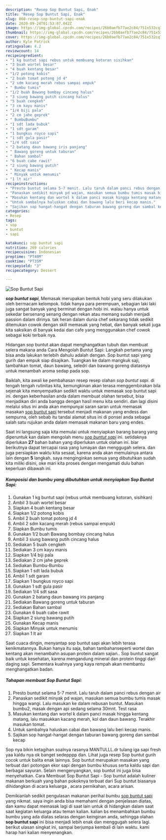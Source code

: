 ```yaml
---
description: "Resep Sop Buntut Sapi, Enak"
title: "Resep Sop Buntut Sapi, Enak"
slug: 860-resep-sop-buntut-sapi-enak
date: 2020-09-24T01:53:07.042Z
image: https://img-global.cpcdn.com/recipes/26b0aefb77ae2c84/751x532cq70/sop-buntut-sapi-foto-resep-utama.jpg
thumbnail: https://img-global.cpcdn.com/recipes/26b0aefb77ae2c84/751x532cq70/sop-buntut-sapi-foto-resep-utama.jpg
cover: https://img-global.cpcdn.com/recipes/26b0aefb77ae2c84/751x532cq70/sop-buntut-sapi-foto-resep-utama.jpg
author: Kyle Patrick
ratingvalue: 4.2
reviewcount: 14
recipeingredient:
- "1 kg buntut sapi rebus untuk membuang kotoran sisihkan"
- "3 buah wortel besar"
- "4 buah kentang besar"
- "1/2 potong kobis"
- "2 buah tomat potong jd 4"
- "2 sdm kacang merah rebus sampai empuk"
- " Bumbu tumis"
- "1/2 buah Bawang bombay cincang halus"
- "3 siung bawang putih cincang halus"
- "5 buah cengkeh"
- "3 cm kayu manis"
- "1/4 biji pala"
- "2 cm jahe geprek"
- " BumbuBumbu"
- "1 sdt lada bubuk"
- "1 sdt garam"
- "1 bungkus royco sapi"
- "1 sdt gula pasir"
- "1/4 sdt sasa"
- "2 batang daun bawang iris panjang"
- " Bawang goreng untuk taburan"
- " Bahan sambal"
- "6 buah cabe rawit"
- "2 siung bawang putih"
- " Kecap manis"
- " Minyak untuk menumis"
- "1 lt air"
recipeinstructions:
- "Presto buntut selama 5-7 menit. Lalu taruh dalam panci rebus dengan air"
- "Panaskan sedikit minyak pd wajan, masukan semua bumbu tumis masak hingga wangi. Lalu masukan ke dalam rebusan buntut. Masukan bumbu2, masak dengan api sedang selama 30mnt. Test rasa"
- "Masukan kentang dan wortel k dalam panci masak hingga kentang matang, lalu masukkan kacang merah, kol dan daun bawang. Terakhir masukan tomat."
- "Untuk sambalnya haluskan cabai dan bawang lalu beri kecap manis."
- "Sajikan sop hangat-hangat dengan taburan bawang goreng dan sambal kecap"
categories:
- Resep
tags:
- sop
- buntut
- sapi

katakunci: sop buntut sapi 
nutrition: 269 calories
recipecuisine: Indonesian
preptime: "PT40M"
cooktime: "PT35M"
recipeyield: "3"
recipecategory: Dessert

---
```



![Sop Buntut Sapi](https://img-global.cpcdn.com/recipes/26b0aefb77ae2c84/751x532cq70/sop-buntut-sapi-foto-resep-utama.jpg)

<b><i>sop buntut sapi</i></b>, Memasak merupakan bentuk hobi yang seru dilakukan oleh bermacam kelompok. tidak hanya para perempuan, sebagian laki laki juga sangat banyak yang berminat dengan hobi ini. walau hanya untuk sekedar bersenang senang dengan rekan atau memang sudah menjadi passion dalam dirinya. tak heran dalam dunia chef sekarang tidak sedikit ditemukan cowok dengan skill memasak yang hebat, dan banyak sekali juga kita saksikan di banyak kedai dan cafe yang menggunakan chef cowok sebagai koki terbaik nya.

Hidangan sop buntut akan dapat menghangatkan tubuh dan membuat selera makana anda Cara Mengolah Buntut Sapi: Langkah pertama yang bisa anda lakukan terlebih dahulu adalah dengan. Sop buntut sapi yang gurih dan empuk siap disajikan. Tuangkan ke dalam mangkuk saji, tambahkan tomat, daun bawang, seledri dan bawang goreng diatasnya untuk menambah aroma sedap pada sop.

Baiklah, kita awali ke pembahasan resep resep olahan <i>sop buntut sapi</i>. di tengah tengah rutinitas kita, kemungkinan akan terasa menggembirakan bila sejenak kita menyempatkan sedikit waktu untuk memasak sop buntut sapi ini. dengan keberhasilan anda dalam membuat olahan tersebut, bisa menjadikan diri anda bangga dengan hasil menu kita sendiri. dan lagi disini melalui situs ini anda akan mempunyai saran saran untuk memasak masakan <u>sop buntut sapi</u> tersebut menjadi makanan yang endess dan sempurna, oleh sebab itu tandai alamat situs ini di ponsel anda sebagai salah satu rujukan anda dalam memasak makanan baru yang endes.


Saat ini langsung saja kita memulai untuk menyiapkan barang barang yang diperuntuk kan dalam mengolah menu <u><i>sop buntut sapi</i></u> ini. setidaknya diperlukan <b>27</b> bahan bahan yang diperlukan untuk olahan ini. biar berikutnya dapat tercapai rasa yang lumayan dan menggugah selera. dan juga persiapkan waktu kita sesaat, karena anda akan memulainya antara lain dengan <b>5</b> langkah. saya menginginkan semua yang dibutuhkan sudah kita miliki disini, oke mari kita proses dengan mengamati dulu bahan keperluan dibawah ini.

<!--inarticleads1-->

##### Komposisi dan bumbu yang dibutuhkan untuk menyiapkan Sop Buntut Sapi:

1. Gunakan 1 kg buntut sapi (rebus untuk membuang kotoran, sisihkan)
1. Ambil 3 buah wortel besar
1. Siapkan 4 buah kentang besar
1. Siapkan 1/2 potong kobis
1. Ambil 2 buah tomat potong jd 4
1. Ambil 2 sdm kacang merah (rebus sampai empuk)
1. Siapkan  Bumbu tumis
1. Gunakan 1/2 buah Bawang bombay cincang halus
1. Ambil 3 siung bawang putih cincang halus
1. Sediakan 5 buah cengkeh
1. Sediakan 3 cm kayu manis
1. Siapkan 1/4 biji pala
1. Sediakan 2 cm jahe geprek
1. Sediakan  Bumbu-Bumbu
1. Siapkan 1 sdt lada bubuk
1. Ambil 1 sdt garam
1. Siapkan 1 bungkus royco sapi
1. Gunakan 1 sdt gula pasir
1. Sediakan 1/4 sdt sasa
1. Gunakan 2 batang daun bawang iris panjang
1. Sediakan  Bawang goreng untuk taburan
1. Sediakan  Bahan sambal
1. Gunakan 6 buah cabe rawit
1. Siapkan 2 siung bawang putih
1. Gunakan  Kecap manis
1. Siapkan  Minyak untuk menumis
1. Siapkan 1 lt air


Saat cuaca dingin, menyantap sop buntut sapi akan lebih terasa kenikmatannya. Bukan hanya itu saja, bahan tambahanseperti wortel dan kentang akan menambahn asupan protein dalam sajian.. Sop buntut sangat baik untuk kesehatan, karena mengandung mineral dan protein tinggi dari daging sapi. Sementara kuahnya yang kaya rempah akan membantu menghangatkan badan. 

<!--inarticleads2-->

##### Tahapan membuat Sop Buntut Sapi:

1. Presto buntut selama 5-7 menit. Lalu taruh dalam panci rebus dengan air
1. Panaskan sedikit minyak pd wajan, masukan semua bumbu tumis masak hingga wangi. Lalu masukan ke dalam rebusan buntut. Masukan bumbu2, masak dengan api sedang selama 30mnt. Test rasa
1. Masukan kentang dan wortel k dalam panci masak hingga kentang matang, lalu masukkan kacang merah, kol dan daun bawang. Terakhir masukan tomat.
1. Untuk sambalnya haluskan cabai dan bawang lalu beri kecap manis.
1. Sajikan sop hangat-hangat dengan taburan bawang goreng dan sambal kecap


Sop nya bikin ketagihan soalnya rasanya MANTULLL.dr tulang iga sapi fresh yaa kaldu nya ok banget sedepppp dan. Lihat juga resep Sop buntut gurih cocok untuk balita enak lainnya. Sop buntut merupakan masakan yang terbuat dari potongan ekor sapi dengan bumbu khusus serta kaldu sapi dan berbagai sayuran. Selain mengenyangkan, sop buntut ini juga bisa menyehatkan. Cara Membuat Sop Buntut Sapi - Sop buntut adalah kuliner makanan berkuah yang bahan pokoknya terbuat dari Sup buntut biasanya dihidangkan di acara keluarga , acara pernikahan, acara arisan. 

Demikianlah sedikit pengulasan makanan perihal bumbu <u>sop buntut sapi</u> yang nikmat. saya ingin anda bisa memahami dengan penjelasan diatas, dan kamu dapat memasak lagi di saat lain untuk di hidangkan dalam saat saat kegiatan keluarga atau teman kalian. kalian bs menambahkan bumbu bumbu yang ada diatas selaras dengan keinginan anda, sehingga olahan <b>sop buntut sapi</b> ini bisa menjadi lebih enak dan menggugah selera lagi. berikut ulasan singkat ini, sampai berjumpa kembali di lain waktu. kami harap hari kalian menyenangkan.
